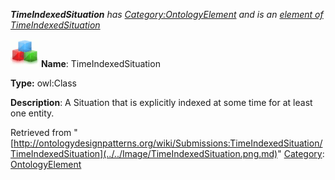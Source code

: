 ___TimeIndexedSituation__ has [Category:OntologyElement](../../Category/OntologyElement.md "Category:OntologyElement") and is an [element of](../../Property/ElementOf.md "Property:ElementOf") [TimeIndexedSituation](../../Submissions/TimeIndexedSituation.md "Submissions:TimeIndexedSituation")_


  




[![Class](../../images/thumb/2/27/Class.gif/45px-Class.gif)](../../Image/Class.gif.md "Class")
__Name__: TimeIndexedSituation 


__Type:__ owl:Class 


__Description__: A Situation that is explicitly indexed at some time for at least one entity. 





Retrieved from "[http://ontologydesignpatterns.org/wiki/Submissions:TimeIndexedSituation/TimeIndexedSituation](../../Image/TimeIndexedSituation.png.md)"
 [Category](http://ontologydesignpatterns.org/wiki/Special:Categories "Special:Categories"): [OntologyElement](../../Category/OntologyElement.md "Category:OntologyElement")